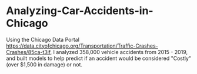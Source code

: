 # Analyzing-Car-Accidents-in-Chicago
Using the Chicago Data Portal https://data.cityofchicago.org/Transportation/Traffic-Crashes-Crashes/85ca-t3if, I analyzed 358,000 vehicle accidents from 2015 - 2019, and built models to help predict if an accident would be considered "Costly" (over $1,500 in damage) or not.

